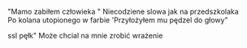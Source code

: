 "Mamo zabiłem człowieka "
Niecodziene slowa jak na przedszkolaka 		
Po kolana utopionego w farbie 
'Przyłożyłem mu pędzel do głowy"


ssI pęłk"
Może chcial na mnie zrobić wrażenie


